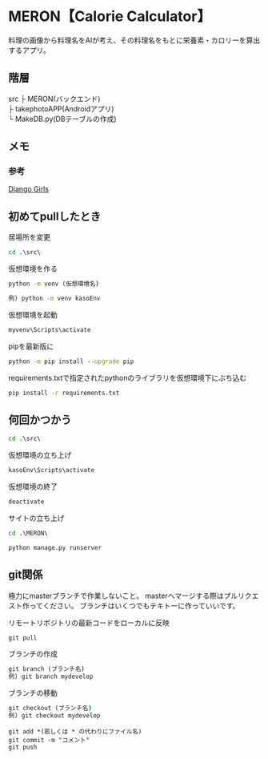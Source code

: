 # MERON【Calorie Calculator】

料理の画像から料理名をAIが考え、その料理名をもとに栄養素・カロリーを算出するアプリ。

## 階層

src
 ├ MERON(バックエンド)  
 ├ takephotoAPP(Androidアプリ)  
 └ MakeDB.py(DBテーブルの作成)  


## メモ
### 参考
[Django Girls](https://tutorial.djangogirls.org/ja/)

## 初めてpullしたとき
居場所を変更
```cmd
cd .\src\
```

仮想環境を作る

```cmd
python -m venv (仮想環境名)

例) python -m venv kasoEnv
```

仮想環境を起動

```cmd
myvenv\Scripts\activate
```

pipを最新版に
```cmd
python -m pip install --upgrade pip
```

requirements.txtで指定されたpythonのライブラリを仮想環境下にぶち込む
```cmd
pip install -r requirements.txt
```


## 何回かつかう
```cmd
cd .\src\
```

仮想環境の立ち上げ
```cmd
kasoEnv\Scripts\activate
```

仮想環境の終了
```cmd
deactivate
```

サイトの立ち上げ
```cmd
cd .\MERON\

python manage.py runserver
```

## git関係
極力にmasterブランチで作業しないこと。
masterへマージする際はプルリクエスト作ってください。
ブランチはいくつでもテキトーに作っていいです。

リモートリポジトリの最新コードをローカルに反映
```cmd
git pull
```

ブランチの作成
```cmd
git branch (ブランチ名)
例) git branch mydevelop
```

ブランチの移動
```cmd
git checkout (ブランチ名)
例) git checkout mydevelop
```

```
git add *(若しくは * の代わりにファイル名)
git commit -m "コメント"
git push
```
